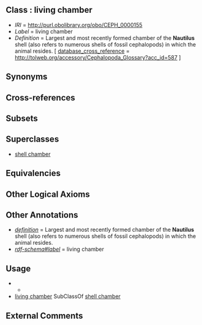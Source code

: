
## Class : living chamber

 * *IRI* = http://purl.obolibrary.org/obo/CEPH_0000155
 * *Label* = living chamber
 * *Definition* = Largest and most recently formed chamber of the <strong>Nautilus</strong> shell (also refers to numerous shells of fossil cephalopods) in which the animal resides. [ [database_cross_reference](../../ef/oboInOwl#hasDbXref.md) = http://tolweb.org/accessory/Cephalopoda_Glossary?acc_id=587 ]

## Synonyms


## Cross-references


## Subsets


## Superclasses

 * [shell chamber](../../CEPH/45/CEPH_0001045.md)

## Equivalencies


## Other Logical Axioms


## Other Annotations

 * *[definition](../../IAO/15/IAO_0000115.md)* = Largest and most recently formed chamber of the <strong>Nautilus</strong> shell (also refers to numerous shells of fossil cephalopods) in which the animal resides.
 * *[rdf-schema#label](../../el/rdf-schema#label.md)* = living chamber

## Usage

 * -
 * [living chamber](../../CEPH/55/CEPH_0000155.md) SubClassOf [shell chamber](../../CEPH/45/CEPH_0001045.md)

## External Comments


